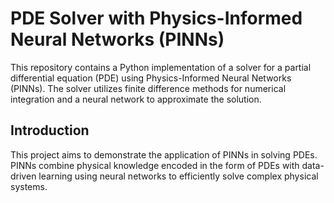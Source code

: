 # PDE Solver with Physics-Informed Neural Networks (PINNs)

This repository contains a Python implementation of a solver for a partial differential equation (PDE) using Physics-Informed Neural Networks (PINNs). The solver utilizes finite difference methods for numerical integration and a neural network to approximate the solution.

## Introduction

This project aims to demonstrate the application of PINNs in solving PDEs. PINNs combine physical knowledge encoded in the form of PDEs with data-driven learning using neural networks to efficiently solve complex physical systems.


